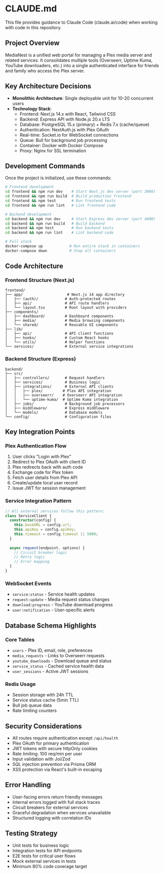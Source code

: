 # CLAUDE.md

This file provides guidance to Claude Code (claude.ai/code) when working with code in this repository.

## Project Overview

MediaNest is a unified web portal for managing a Plex media server and related services. It consolidates multiple tools (Overseerr, Uptime Kuma, YouTube downloaders, etc.) into a single authenticated interface for friends and family who access the Plex server.

## Key Architecture Decisions

- **Monolithic Architecture**: Single deployable unit for 10-20 concurrent users
- **Technology Stack**:
  - Frontend: Next.js 14.x with React, Tailwind CSS
  - Backend: Express API with Node.js 20.x LTS
  - Database: PostgreSQL 15.x (primary) + Redis 7.x (cache/queue)
  - Authentication: NextAuth.js with Plex OAuth
  - Real-time: Socket.io for WebSocket connections
  - Queue: Bull for background job processing
  - Container: Docker with Docker Compose
  - Proxy: Nginx for SSL termination

## Development Commands

Once the project is initialized, use these commands:
```bash
# Frontend development
cd frontend && npm run dev    # Start Next.js dev server (port 3000)
cd frontend && npm run build  # Build production frontend
cd frontend && npm test       # Run frontend tests
cd frontend && npm run lint   # Lint frontend code

# Backend development  
cd backend && npm run dev     # Start Express dev server (port 4000)
cd backend && npm run build   # Build backend
cd backend && npm test        # Run backend tests
cd backend && npm run lint    # Lint backend code

# Full stack
docker-compose up            # Run entire stack in containers
docker-compose down          # Stop all containers
```

## Code Architecture

### Frontend Structure (Next.js)
```
frontend/
├── app/                    # Next.js 14 app directory
│   ├── (auth)/            # Auth-protected routes
│   ├── api/               # API route handlers
│   └── layout.tsx         # Root layout with providers
├── components/
│   ├── dashboard/         # Dashboard components
│   ├── media/             # Media browsing components
│   └── shared/            # Reusable UI components
├── lib/
│   ├── api/               # API client functions
│   ├── hooks/             # Custom React hooks
│   └── utils/             # Helper functions
└── services/              # External service integrations
```

### Backend Structure (Express)
```
backend/
├── src/
│   ├── controllers/       # Request handlers
│   ├── services/          # Business logic
│   ├── integrations/      # External API clients
│   │   ├── plex/         # Plex API integration
│   │   ├── overseerr/    # Overseerr API integration
│   │   └── uptime-kuma/  # Uptime Kuma integration
│   ├── jobs/              # Background job processors
│   ├── middleware/        # Express middleware
│   └── models/            # Database models
└── config/                # Configuration files
```

## Key Integration Points

### Plex Authentication Flow
1. User clicks "Login with Plex"
2. Redirect to Plex OAuth with client ID
3. Plex redirects back with auth code
4. Exchange code for Plex token
5. Fetch user details from Plex API
6. Create/update local user record
7. Issue JWT for session management

### Service Integration Pattern
```typescript
// All external services follow this pattern:
class ServiceClient {
  constructor(config) {
    this.baseURL = config.url;
    this.apiKey = config.apiKey;
    this.timeout = config.timeout || 5000;
  }
  
  async request(endpoint, options) {
    // Circuit breaker logic
    // Retry logic
    // Error mapping
  }
}
```

### WebSocket Events
- `service:status` - Service health updates
- `request:update` - Media request status changes
- `download:progress` - YouTube download progress
- `user:notification` - User-specific alerts

## Database Schema Highlights

### Core Tables
- `users` - Plex ID, email, role, preferences
- `media_requests` - Links to Overseerr requests
- `youtube_downloads` - Download queue and status
- `service_status` - Cached service health data
- `user_sessions` - Active JWT sessions

### Redis Usage
- Session storage with 24h TTL
- Service status cache (5min TTL)
- Bull job queue data
- Rate limiting counters

## Security Considerations

- All routes require authentication except `/api/health`
- Plex OAuth for primary authentication
- JWT tokens with secure httpOnly cookies
- Rate limiting: 100 req/min per user
- Input validation with Joi/Zod
- SQL injection prevention via Prisma ORM
- XSS protection via React's built-in escaping

## Error Handling

- User-facing errors return friendly messages
- Internal errors logged with full stack traces
- Circuit breakers for external services
- Graceful degradation when services unavailable
- Structured logging with correlation IDs

## Testing Strategy

- Unit tests for business logic
- Integration tests for API endpoints
- E2E tests for critical user flows
- Mock external services in tests
- Minimum 80% code coverage target
